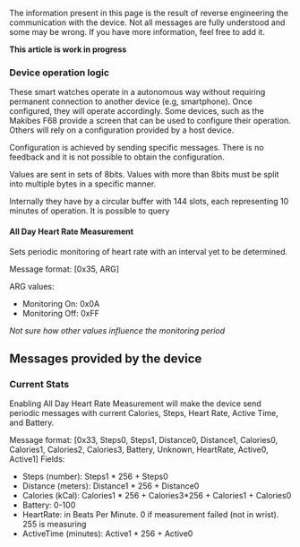 The information present in this page is the result of reverse engineering the communication with the device. Not all messages are fully understood and some may be wrong. If you have more information, feel free to add it.

__This article is work in progress__

### Device operation logic

These smart watches operate in a autonomous way without requiring permanent connection to another device (e.g, smartphone). Once configured, they will operate accordingly. Some devices, such as the Makibes F68 provide a screen that can be used to configure their operation. Others will rely on a configuration provided by a host device.

Configuration is achieved by sending specific messages. There is no feedback and it is not possible to obtain the configuration. 

Values are sent in sets of 8bits. Values with more than 8bits must be split into multiple bytes in a specific manner.

Internally they have by a circular buffer with 144 slots, each representing 10 minutes of operation. It is possible to query

#### All Day Heart Rate Measurement
Sets periodic monitoring of heart rate with an interval yet to be determined.

Message format: [0x35, ARG]

ARG values:
* Monitoring On: 0x0A
* Monitoring Off: 0xFF

_Not sure how other values influence the monitoring period_

## Messages provided by the device

### Current Stats
Enabling All Day Heart Rate Measurement will make the device send periodic messages with current Calories, Steps, Heart Rate, Active Time, and Battery.

Message format: [0x33, Steps0, Steps1, Distance0, Distance1, Calories0, Calories1, Calories2, Calories3, Battery, Unknown, HeartRate, Active0, Active1]
Fields:
* Steps (number): Steps1 * 256 + Steps0
* Distance (meters): Distance1 * 256 + Distance0
* Calories (kCal): Calories1 * 256 + Calories3*256 + Calories1 + Calories0
* Battery: 0-100
* HeartRate: in Beats Per Minute. 0 if measurement failed (not in wrist). 255 is measuring
* ActiveTime (minutes): Active1 * 256 + Active0
  

